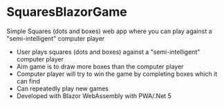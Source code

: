 # SquaresBlazorGame

Simple Squares (dots and boxes) web app where you can play against a "semi-intelligent" computer player

* User plays squares (dots and boxes) against a "semi-intelligent" computer player
* Aim game is to draw more boxes than the computer player
* Computer player will try to win the game by completing boxes which it can find
* Can repeatedly play new games
* Developed with Blazor WebAssembly with PWA/.Net 5

